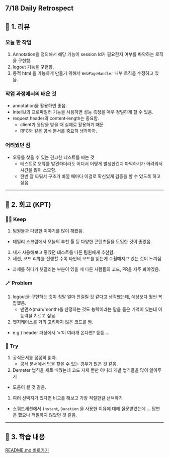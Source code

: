## 7/18 Daily Retrospect

## 📒 1. 리뷰

### 오늘 한 작업

1. Annotation을 정의해서 해당 기능이 session Id가 필요한지 여부를 파악하는 로직을 구현함.
2. logout 기능을 구현함.
3. 동적 html 을 가능하게 만들기 위해서 `WebPageHandler` 내부 로직을 수정하고 있음. 

### 작업 과정에서의 배운 것

- annotation을 활용하면 좋음.
- IntelliJ의 프로파일러 기능을 사용하면 성능 측정을 매우 정밀하게 할 수 있음.
- request header의 content-length는 중요함.
    - client가 응답을 받을 때 실제로 활용하기 때문
    - RFC와 같은 공식 문서를 중요히 생각하자.

### 어려웠던 점

- 오류를 찾을 수 있는 견고한 테스트를 짜는 것
    - 테스트로 오류를 발견하더라도 어디서 어떻게 발생한건지 파악하기가 어려워서 시간을 많이 소모함.
    - 한번 잘 짜둬서 구조가 바뀔 때마다 이걸로 확신있게 검증을 할 수 있도록 하고 싶음.

---

## 📒 2. 회고 (KPT)

### 🤸‍♂️ Keep

1. 팀원들과 다양한 이야기를 많이 해봤음.
- 데일리 스크럼에서 오늘의 추천 툴 등 다양한 콘텐츠들을 도입한 것이 좋았음.
1. 내가 사용해보고 좋았던 테스트를 다른 팀원에게 추천함.
2. 세션, 코드 리뷰를 진행할 수록 타인의 코드를 읽는게 수월해지고 있는 것이 느껴짐
- 과제를 하다가 헷갈리는 부분이 있을 때 다른 사람들의 코드, PR을 자주 봐야겠음.

### 🪄 Problem

1. logout을 구현하는 것이 정말 얼마 안걸릴 것 같다고 생각했는데, 예상보다 훨씬 복잡했음.
    - 맨먼스(man/month)를 산정하는 것도 능력이라는 말을 들은 기억이 있는데 이 능력을 기르고 싶음.
2. 엣지케이스를 거의 고려하지 않은 코드를 짬.
- e.g.) header 파싱에서 ‘=’이 여러개 온다면? 등등….

### 🎯 Try

1. 공식문서를 꼼꼼히 읽자.
    - 공식 문서에서 답을 찾을 수 있는 경우가 많은 것 같음.
2. Demeter 법칙을 새로 배웠는데 코드 자체 뿐만 아니라 개발 법칙들을 많이 알아두기
- 도움이 될 것 같음.
1. 여러 선택지가 있다면 비교를 해보고 가장 적절한걸 선택하기
- 스쿼드세션에서 `Instant`, `Duration` 을 사용한 이유에 대해 질문받았는데 … 답변은 했으나 적절하지 않았던 것 같음.
    
    

 

---

## 📒 3. 학습 내용

[README.md 바로가기](https://github.com/adorableco/be-was-2025/blob/adorableco/README.md#response-header%EC%97%90%EC%84%9C-content-length-%ED%97%A4%EB%8D%94%EC%9D%98-%EC%97%AD%ED%95%A0)